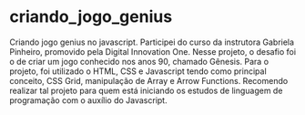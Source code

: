 # criando_jogo_genius

Criando jogo genius no javascript. Participei do curso da instrutora Gabriela Pinheiro, promovido pela Digital Innovation One. Nesse projeto, o desafio foi o de criar um jogo conhecido nos anos 90, chamado Gênesis. Para o projeto, foi utilizado o HTML, CSS e Javascript tendo como principal conceito, CSS Grid, manipulação de Array e Arrow Functions. Recomendo realizar tal projeto para quem está iniciando os estudos de linguagem de programação com o auxílio do Javascript.
